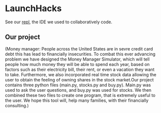 # LaunchHacks

See our [repl](https://replit.com/@Jasamarbir/Launch-Hacks), the IDE we used to collaboratively code.

## Our project
(Money manager: People across the United States are in sevre credit card debt this has lead to financially insecurities. To combat this ever advancing problem we have designed the Money Manager Simulator, which will tell people how much money they will be able to spend each year, based on factors such as their electricity bill, their rent, or even a vacation they want to take. Furthermore, we also incorporated real time stock data allowing the user to obtain the feeling of owning shares in the stock market.Our project contains three python files (main.py,  stocks.py and buy.py). Main.py was used to ask the user questions, and buy.py was used for stocks. We then combined these two files to create one program, that is extremely useful to the user. We hope this tool will, help many families,  with their financially consulting.)
